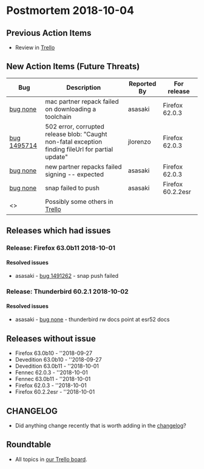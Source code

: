 # Postmortem 2018-10-04

## Previous Action Items

* Review in [Trello](https://trello.com/b/aLnCtUjm/releaseduty)

## New Action Items (Future Threats)

| Bug                                                           | Description                | Reported By         | For release |
| ------------------------------------------------------------- | -------------------------- | ------------------- | ----------- |
| [bug none](https://bugzil.la/none)  | mac partner repack failed on downloading a toolchain | asasaki  | Firefox 62.0.3 |
| [bug 1495714](https://bugzil.la/1495714)  | 502 error, corrupted release blob: "Caught non-fatal exception finding fileUrl for partial update" | jlorenzo  | Firefox 62.0.3 |
| [bug none](https://bugzil.la/none)  | new partner repacks failed signing -- expected | asasaki  | Firefox 62.0.3 |
| [bug none](https://bugzil.la/none)  | snap failed to push | asasaki  | Firefox 60.2.2esr |
| <> | Possibly some others in [Trello](https://trello.com/b/aLnCtUjm/releaseduty) | | | | |

## Releases which had issues

### Release: Firefox 63.0b11 2018-10-01

#### Resolved issues
- asasaki - [bug 1491262](https://bugzil.la/1491262) - snap push failed
### Release: Thunderbird 60.2.1 2018-10-02

#### Resolved issues
- asasaki - [bug none](https://bugzil.la/none) - thunderbird rw docs point at esr52 docs

## Releases without issue

* Firefox 63.0b10 - ''2018-09-27
* Devedition 63.0b10 - ''2018-09-27
* Devedition 63.0b11 - ''2018-10-01
* Fennec 62.0.3 - ''2018-10-01
* Fennec 63.0b11 - ''2018-10-01
* Firefox 62.0.3 - ''2018-10-01
* Firefox 60.2.2esr - ''2018-10-01

## CHANGELOG
- Did anything change recently that is worth adding in the [changelog](https://github.com/mozilla-releng/releasewarrior-2.0/blob/master/docs/CHANGELOG.md)?

## Roundtable
- All topics in [our Trello board](https://trello.com/b/aLnCtUjm/releaseduty).